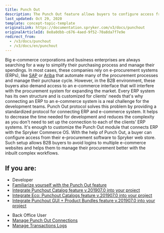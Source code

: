 ```yaml
---
title: Punch Out
description: The Punch Out feature allows buyers to configure access from their e-procurement software to Spryker web store, thus, avoiding logins to many e-commerce websites
last_updated: Oct 29, 2020
template: concept-topic-template
originalLink: https://documentation.spryker.com/v3/docs/punchout
originalArticleId: 8e8a0dbb-c676-4aed-9f52-70a8da7f7e9e
redirect_from:
  - /v3/docs/punchout
  - /v3/docs/en/punchout
---
```


Big e-commerce corporations and business enterprises are always searching for a way to simplify their purchasing process and manage their spendings. In most cases, these companies rely on e-procurement systems (ERPs), like [SAP](https://www.sap.com/index.html) or [Ariba](https://www.ariba.com/) that automate many of the procurement processes and manage their purchase cycle. However, in the B2B environment, these buyers also demand access to an e-commerce interface that will interfere with the procurement system for expanding the market.
Every ERP system has its own structure and is customized for clients' needs that's why connecting an ERP to an e-commerce system is a real challenge for the development teams. Punch Out protocol solves this problem by providing a standardized protocol for connecting ERP and e-commerce system. It helps to decrease the time needed for development and reduces the complexity as you don't need to set up the connection to each of the clients' ERP systems. It's enough to customize the Punch Out module that connects ERP with the Spryker Commerce OS.
With the help of Punch Out, a buyer can configure access from their e-procurement software to Spryker web store. Such setup allows B2B buyers to avoid logins to multiple e-commerce websites and helps them to manage their procurement better with the inbuilt complex workflows. 

## If you are:

<div class="mr-container">
    <div class="mr-list-container">
        <!-- col1 -->
        <div class="mr-col">
            <ul class="mr-list mr-list-green">
                <li class="mr-title">Developer</li>
                <li><a href="/docs/scos/user/features/{{page.version}}/technology-partner-integrations/punch-out/punch-out-feature-overview.html" class="mr-link">Familiarize yourself with the Punch Out feature</a></li>
                <li><a href="/docs/scos/user/technology-partners/{{page.version}}/order-management-erpoms/punchout-catalogs/punchout-catalog-feature-integration.html" class="mr-link">Integrate Punchout Catalog feature v.201907.0 into your project</a></li>
                <li><a href="/docs/scos/user/technology-partners/{{page.version}}/order-management-erpoms/punchout-catalogs/eco-punchout-catalogs-feature-integration.html" class="mr-link">Integrate Eco: Punchout Catalogs feature v.201907.0 into your project</a></li>
                  <li><a href="/docs/scos/user/technology-partners/{{page.version}}/order-management-erpoms/punchout-catalogs/eco-punchout-catalogs-product-bundles-feature-integration.html" class="mr-link">Integrate Punchout GUI + Product Bundles feature v.201907.0 into your project</a></li>
            </ul>
        </div>
         <!-- col2 -->
        <div class="mr-col">
            <ul class="mr-list mr-list-blue">
                <li class="mr-title"> Back Office User</li>
                <li><a href="/docs/scos/user/back-office-user-guides/{{page.version}}/punch-out/managing-punch-out-connections.html" class="mr-link">Manage Punch Out Connections</a></li>
                <li><a href="/docs/scos/user/back-office-user-guides/{{page.version}}/punch-out/managing-transactions-log.html" class="mr-link">Manage Transactions Logs</a></li>
            </ul>
        </div>
         </div>
</div>
